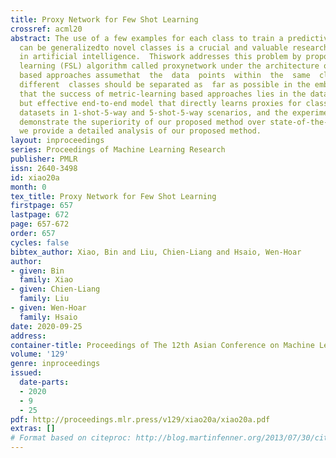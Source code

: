 ```yaml
---
title: Proxy Network for Few Shot Learning
crossref: acml20
abstract: The use of a few examples for each class to train a predictive model that
  can be generalizedto novel classes is a crucial and valuable research direction
  in artificial intelligence.  Thiswork addresses this problem by proposing a few-shot
  learning (FSL) algorithm called proxynetwork under the architecture of meta-learning.  Metric-learning
  based approaches assumethat  the  data  points  within  the  same  class  should  be  close,  whereas  the  data  points  inthe
  different  classes should be separated as  far as possible in the embedding space.  Weconclude
  that the success of metric-learning based approaches lies in the data embedding,the  representative  of  each  class,  and  the  distance  metric.   In  this  work,  we  propose  asimple
  but effective end-to-end model that directly learns proxies for class representativeand  distance  metric  from  data  simultaneously.   We  conduct  experiments  on  CUB  andmini-ImageNet
  datasets in 1-shot-5-way and 5-shot-5-way scenarios, and the experimentalresults
  demonstrate the superiority of our proposed method over state-of-the-art methods.Besides,
  we provide a detailed analysis of our proposed method.
layout: inproceedings
series: Proceedings of Machine Learning Research
publisher: PMLR
issn: 2640-3498
id: xiao20a
month: 0
tex_title: Proxy Network for Few Shot Learning
firstpage: 657
lastpage: 672
page: 657-672
order: 657
cycles: false
bibtex_author: Xiao, Bin and Liu, Chien-Liang and Hsaio, Wen-Hoar
author:
- given: Bin
  family: Xiao
- given: Chien-Liang
  family: Liu
- given: Wen-Hoar
  family: Hsaio
date: 2020-09-25
address: 
container-title: Proceedings of The 12th Asian Conference on Machine Learning
volume: '129'
genre: inproceedings
issued:
  date-parts:
  - 2020
  - 9
  - 25
pdf: http://proceedings.mlr.press/v129/xiao20a/xiao20a.pdf
extras: []
# Format based on citeproc: http://blog.martinfenner.org/2013/07/30/citeproc-yaml-for-bibliographies/
---
```

